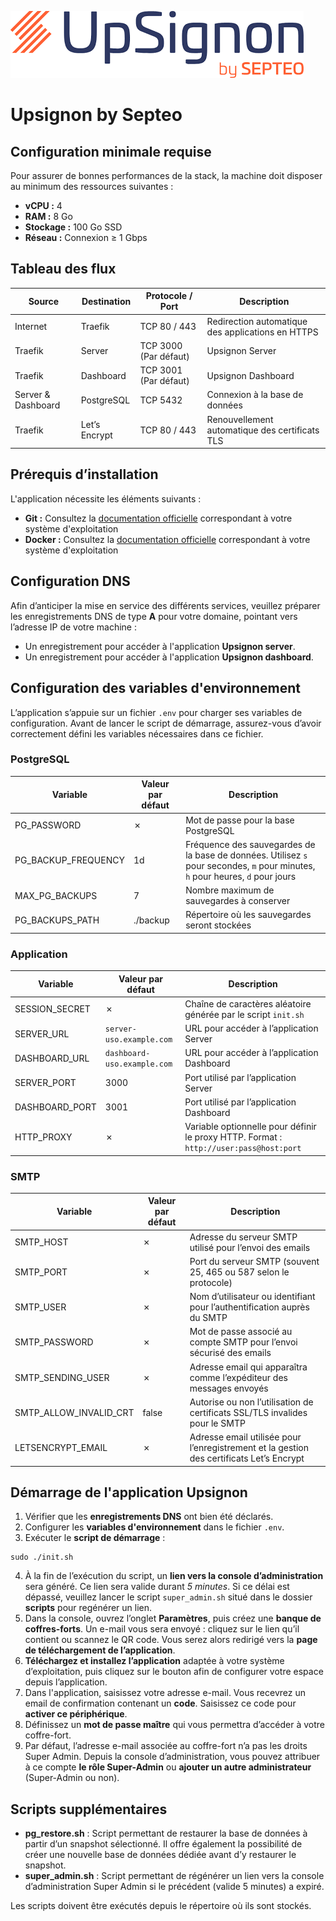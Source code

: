 ![upsignon](logo.png)

# Upsignon by Septeo

## Configuration minimale requise

Pour assurer de bonnes performances de la stack, la machine doit disposer au minimum des ressources suivantes :

* **vCPU :** 4
* **RAM :** 8 Go
* **Stockage :** 100 Go SSD
* **Réseau :** Connexion ≥ 1 Gbps

## Tableau des flux

| Source             | Destination   | Protocole / Port      | Description                                       |
|--------------------|-------------- |-----------------------|---------------------------------------------------|
| Internet           | Traefik       | TCP 80 / 443          | Redirection automatique des applications en HTTPS |
| Traefik            | Server        | TCP 3000 (Par défaut) | Upsignon Server                                   |
| Traefik            | Dashboard     | TCP 3001 (Par défaut) | Upsignon Dashboard                                |
| Server & Dashboard | PostgreSQL    | TCP 5432              | Connexion à la base de données                    |
| Traefik            | Let’s Encrypt | TCP 80 / 443          | Renouvellement automatique des certificats TLS    |

## Prérequis d’installation

L'application nécessite les éléments suivants :
* **Git :** Consultez la [documentation officielle](https://git-scm.com/downloads) correspondant à votre système d'exploitation
* **Docker :** Consultez la [documentation officielle](https://docs.docker.com/engine/install) correspondant à votre système d'exploitation

## Configuration DNS

Afin d’anticiper la mise en service des différents services, veuillez préparer les enregistrements DNS de type **A** pour votre domaine, pointant vers l’adresse IP de votre machine :
* Un enregistrement pour accéder à l'application **Upsignon server**.
* Un enregistrement pour accéder à l'application **Upsignon dashboard**.

## Configuration des variables d'environnement

L’application s’appuie sur un fichier `.env` pour charger ses variables de configuration. Avant de lancer le script de démarrage, assurez-vous d’avoir correctement défini les variables nécessaires dans ce fichier.

### PostgreSQL

| Variable            | Valeur par défaut | Description                                                                                                                    |
|---------------------|-------------------|--------------------------------------------------------------------------------------------------------------------------------|
| PG_PASSWORD         | ✗                 | Mot de passe pour la base PostgreSQL                                                                                           |
| PG_BACKUP_FREQUENCY | 1d                | Fréquence des sauvegardes de la base de données. Utilisez `s` pour secondes, `m` pour minutes, `h` pour heures, `d` pour jours |
| MAX_PG_BACKUPS      | 7                 | Nombre maximum de sauvegardes à conserver                                                                                      |
| PG_BACKUPS_PATH     | ./backup          | Répertoire où les sauvegardes seront stockées                                                                                  |

### Application

| Variable         | Valeur par défaut           | Description                                                                            |
|------------------|-----------------------------|----------------------------------------------------------------------------------------|
| SESSION_SECRET   | ✗                           | Chaîne de caractères aléatoire générée par le script `init.sh`                         |
| SERVER_URL    | `server-uso.example.com`    | URL pour accéder à l’application Server                                                |
| DASHBOARD_URL | `dashboard-uso.example.com` | URL pour accéder à l’application Dashboard                                             |
| SERVER_PORT      | 3000                        | Port utilisé par l’application Server                                                  |
| DASHBOARD_PORT   | 3001                        | Port utilisé par l’application Dashboard                                               |
| HTTP_PROXY       | ✗                           | Variable optionnelle pour définir le proxy HTTP. Format : `http://user:pass@host:port` |

### SMTP

| Variable               | Valeur par défaut | Description                                                                              |
|------------------------|-------------------|------------------------------------------------------------------------------------------|
| SMTP_HOST              | ✗                 | Adresse du serveur SMTP utilisé pour l’envoi des emails                                  |
| SMTP_PORT              | ✗                 | Port du serveur SMTP (souvent 25, 465 ou 587 selon le protocole)                         |
| SMTP_USER              | ✗                 | Nom d’utilisateur ou identifiant pour l’authentification auprès du SMTP                  |
| SMTP_PASSWORD          | ✗                 | Mot de passe associé au compte SMTP pour l’envoi sécurisé des emails                     |
| SMTP_SENDING_USER      | ✗                 | Adresse email qui apparaîtra comme l’expéditeur des messages envoyés                     |
| SMTP_ALLOW_INVALID_CRT | false             | Autorise ou non l’utilisation de certificats SSL/TLS invalides pour le SMTP              |
| LETSENCRYPT_EMAIL      | ✗                 | Adresse email utilisée pour l’enregistrement et la gestion des certificats Let’s Encrypt |


## Démarrage de l'application Upsignon

1. Vérifier que les **enregistrements DNS** ont bien été déclarés.
2. Configurer les **variables d'environnement** dans le fichier `.env`.
3. Exécuter le **script de démarrage** :
```
sudo ./init.sh
```
4. À la fin de l’exécution du script, un **lien vers la console d’administration** sera généré. Ce lien sera valide durant *5 minutes*. Si ce délai est dépassé, veuillez lancer le script `super_admin.sh` situé dans le dossier **scripts** pour regénérer un lien.
5. Dans la console, ouvrez l’onglet **Paramètres**, puis créez une **banque de coffres-forts**. Un e-mail vous sera envoyé : cliquez sur le lien qu’il contient ou scannez le QR code. Vous serez alors redirigé vers la **page de téléchargement de l’application**.
6. **Téléchargez et installez l’application** adaptée à votre système d’exploitation, puis cliquez sur le bouton afin de configurer votre espace depuis l’application.
7. Dans l'application, saisissez votre adresse e-mail. Vous recevrez un email de confirmation contenant un **code**. Saisissez ce code pour **activer ce périphérique**.
8. Définissez un **mot de passe maître** qui vous permettra d’accéder à votre coffre-fort.
9. Par défaut, l’adresse e-mail associée au coffre-fort n’a pas les droits Super Admin. Depuis la console d’administration, vous pouvez attribuer à ce compte **le rôle Super-Admin** ou **ajouter un autre administrateur** (Super-Admin ou non).

## Scripts supplémentaires

* **pg_restore.sh** : Script permettant de restaurer la base de données à partir d’un snapshot sélectionné. Il offre également la possibilité de créer une nouvelle base de données dédiée avant d’y restaurer le snapshot.
* **super_admin.sh** : Script permettant de régénérer un lien vers la console d’administration Super Admin si le précédent (valide 5 minutes) a expiré.

Les scripts doivent être exécutés depuis le répertoire où ils sont stockés.
